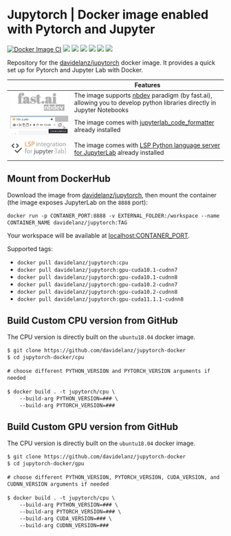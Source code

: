 # Jupytorch | Docker image enabled with Pytorch and Jupyter

[![Docker Image CI](https://github.com/Davidelanz/jupytorch-docker/actions/workflows/docker-image.yml/badge.svg)](https://github.com/Davidelanz/jupytorch-docker/actions/workflows/docker-image.yml)
[![](https://img.shields.io/badge/Ubuntu-18.04-orange)](https://releases.ubuntu.com/20.04/)
[![](https://img.shields.io/badge/Python-3.7-yellow)](https://www.python.org/downloads/release/python-370/)
[![](https://img.shields.io/badge/MiniConda-yes-green)](https://docs.conda.io/en/latest/miniconda.html)
[![](https://img.shields.io/badge/PyTorch-1.8.1-green)](https://github.com/pytorch/pytorch/releases/tag/v1.8.1)
[![](https://img.shields.io/badge/CPU_only-yes-green)](#)
[![](https://img.shields.io/badge/CUDA-10.1|10.2|11.1-green)](https://hub.docker.com/r/nvidia/cuda)

Repository for the [davidelanz/jupytorch](https://hub.docker.com/r/davidelanz/jupytorch) docker image. 
It provides a quick set up for Pytorch and Jupyter Lab with Docker.

|   | Features  |
|---|---|
| [![](https://raw.githubusercontent.com/Davidelanz/jupytorch-docker/master/.docs/nbdev.png)](https://nbdev.fast.ai/) |  The image supports [nbdev](https://nbdev.fast.ai/) paradigm (by fast.ai), allowing you to develop python libraries directly in Jupyter Notebooks |
| [![](https://raw.githubusercontent.com/Davidelanz/jupytorch-docker/master/.docs/formatter.png)](https://jupyterlab-code-formatter.readthedocs.io/) | The image comes with [jupyterlab_code_formatter](https://jupyterlab-code-formatter.readthedocs.io/) already installed |
| [![](https://raw.githubusercontent.com/Davidelanz/jupytorch-docker/master/.docs/lsp-integration.png)](https://jupyterlab-lsp.readthedocs.io/en/latest/index.html) | The image comes with [LSP Python language server for JupyterLab](https://jupyterlab-lsp.readthedocs.io/en/latest/index.html) already installed |

## Mount from DockerHub

Download the image from [davidelanz/jupytorch](https://hub.docker.com/r/davidelanz/jupytorch), 
then mount the container (the image exposes JupyterLab on the ``8888`` port):
```
docker run -p CONTANER_PORT:8888 -v EXTERNAL_FOLDER:/workspace --name CONTAINER_NAME davidelanz/jupytorch:TAG
```

Your workspace will be available at [localhost:CONTANER_PORT](http://localhost:CONTANER_PORT).

Supported tags:
- ``docker pull davidelanz/jupytorch:cpu``
- ``docker pull davidelanz/jupytorch:gpu-cuda10.1-cudnn7``
- ``docker pull davidelanz/jupytorch:gpu-cuda10.1-cudnn8``
- ``docker pull davidelanz/jupytorch:gpu-cuda10.2-cudnn7``
- ``docker pull davidelanz/jupytorch:gpu-cuda10.2-cudnn8``
- ``docker pull davidelanz/jupytorch:gpu-cuda11.1.1-cudnn8``

## Build Custom CPU version from GitHub

The CPU version is directly built on the ``ubuntu18.04`` docker image.

```
$ git clone https://github.com/davidelanz/jupytorch-docker
$ cd jupytorch-docker/cpu

# choose different PYTHON_VERSION and PYTORCH_VERSION arguments if needed

$ docker build . -t jupytorch/cpu \
    --build-arg PYTHON_VERSION=### \
    --build-arg PYTORCH_VERSION=###
```

## Build Custom GPU version from GitHub

The CPU version is directly built on the ``ubuntu18.04`` docker image.

```
$ git clone https://github.com/davidelanz/jupytorch-docker
$ cd jupytorch-docker/gpu

# choose different PYTHON_VERSION, PYTORCH_VERSION, CUDA_VERSION, and CUDNN_VERSION arguments if needed

$ docker build . -t jupytorch/cpu \
    --build-arg PYTHON_VERSION=### \
    --build-arg PYTORCH_VERSION=### \
    --build-arg CUDA_VERSION=### \
    --build-arg CUDNN_VERSION=###
```
